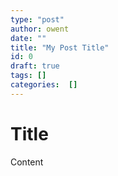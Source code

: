 ```yaml
---
type: "post"
author: owent
date: ""
title: "My Post Title"
id: 0
draft: true
tags: []
categories:  []
---
```


# Title

Content